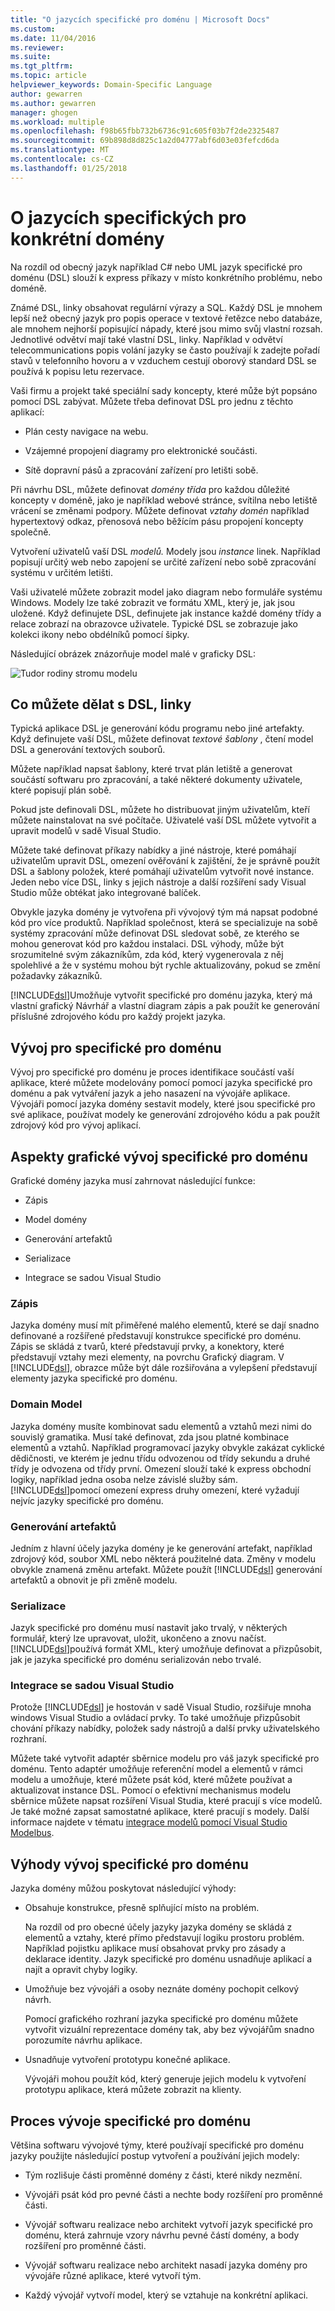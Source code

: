 ```yaml
---
title: "O jazycích specifické pro doménu | Microsoft Docs"
ms.custom: 
ms.date: 11/04/2016
ms.reviewer: 
ms.suite: 
ms.tgt_pltfrm: 
ms.topic: article
helpviewer_keywords: Domain-Specific Language
author: gewarren
ms.author: gewarren
manager: ghogen
ms.workload: multiple
ms.openlocfilehash: f98b65fbb732b6736c91c605f03b7f2de2325487
ms.sourcegitcommit: 69b898d8d825c1a2d04777abf6d03e03fefcd6da
ms.translationtype: MT
ms.contentlocale: cs-CZ
ms.lasthandoff: 01/25/2018
---
```

# <a name="about-domain-specific-languages"></a>O jazycích specifických pro konkrétní domény

Na rozdíl od obecný jazyk například C# nebo UML jazyk specifické pro doménu (DSL) slouží k express příkazy v místo konkrétního problému, nebo doméně.  
  
Známé DSL, linky obsahovat regulární výrazy a SQL. Každý DSL je mnohem lepší než obecný jazyk pro popis operace v textové řetězce nebo databáze, ale mnohem nejhorší popisující nápady, které jsou mimo svůj vlastní rozsah. Jednotlivé odvětví mají také vlastní DSL, linky. Například v odvětví telecommunications popis volání jazyky se často používají k zadejte pořadí stavů v telefonního hovoru a v vzduchem cestují oborový standard DSL se používá k popisu letu rezervace.  
  
Vaši firmu a projekt také speciální sady koncepty, které může být popsáno pomocí DSL zabývat. Můžete třeba definovat DSL pro jednu z těchto aplikací:  
  
-   Plán cesty navigace na webu.  
  
-   Vzájemné propojení diagramy pro elektronické součásti.  
  
-   Sítě dopravní pásů a zpracování zařízení pro letišti sobě.  
  
Při návrhu DSL, můžete definovat *domény třída* pro každou důležité koncepty v doméně, jako je například webové stránce, svítilna nebo letiště vrácení se změnami podpory. Můžete definovat *vztahy domén* například hypertextový odkaz, přenosová nebo běžícím pásu propojení koncepty společně.  
  
Vytvoření uživatelů vaší DSL *modelů.* Modely jsou *instance* linek. Například popisují určitý web nebo zapojení se určité zařízení nebo sobě zpracování systému v určitém letišti.  
  
Vaši uživatelé můžete zobrazit model jako diagram nebo formuláře systému Windows. Modely lze také zobrazit ve formátu XML, který je, jak jsou uložené. Když definujete DSL, definujete jak instance každé domény třídy a relace zobrazí na obrazovce uživatele. Typické DSL se zobrazuje jako kolekci ikony nebo obdélníků pomocí šipky.  
  
Následující obrázek znázorňuje model malé v graficky DSL:  
  
![Tudor rodiny stromu modelu](../modeling/media/tudor_familytreemodel.png "Tudor_FamilyTreeModel")  
  
## <a name="what-you-can-do-with-dsls"></a>Co můžete dělat s DSL, linky  

Typická aplikace DSL je generování kódu programu nebo jiné artefakty. Když definujete vaší DSL, můžete definovat *textové šablony* , čtení model DSL a generování textových souborů.  
  
Můžete například napsat šablony, které trvat plán letiště a generovat součástí softwaru pro zpracování, a také některé dokumenty uživatele, které popisují plán sobě.  
  
Pokud jste definovali DSL, můžete ho distribuovat jiným uživatelům, kteří můžete nainstalovat na své počítače. Uživatelé vaší DSL můžete vytvořit a upravit modelů v sadě Visual Studio.  
  
Můžete také definovat příkazy nabídky a jiné nástroje, které pomáhají uživatelům upravit DSL, omezení ověřování k zajištění, že je správně použít DSL a šablony položek, které pomáhají uživatelům vytvořit nové instance. Jeden nebo více DSL, linky s jejich nástroje a další rozšíření sady Visual Studio může obtékat jako integrované balíček.  
  
Obvykle jazyka domény je vytvořena při vývojový tým má napsat podobné kód pro více produktů. Například společnost, která se specializuje na sobě systémy zpracování může definovat DSL sledovat sobě, ze kterého se mohou generovat kód pro každou instalaci. DSL výhody, může být srozumitelné svým zákazníkům, zda kód, který vygenerovala z něj spolehlivé a že v systému mohou být rychle aktualizovány, pokud se změní požadavky zákazníků.  
  
[!INCLUDE[dsl](../modeling/includes/dsl_md.md)]Umožňuje vytvořit specifické pro doménu jazyka, který má vlastní grafický Návrhář a vlastní diagram zápis a pak použít ke generování příslušné zdrojového kódu pro každý projekt jazyka.  
  
## <a name="domain-specific-development"></a>Vývoj pro specifické pro doménu

Vývoj pro specifické pro doménu je proces identifikace součástí vaší aplikace, které můžete modelovány pomocí pomocí jazyka specifické pro doménu a pak vytváření jazyk a jeho nasazení na vývojáře aplikace. Vývojáři pomocí jazyka domény sestavit modely, které jsou specifické pro své aplikace, používat modely ke generování zdrojového kódu a pak použít zdrojový kód pro vývoj aplikací.  

## <a name="aspects-of-graphical-domain-specific-development"></a>Aspekty grafické vývoj specifické pro doménu

Grafické domény jazyka musí zahrnovat následující funkce:  
  
- Zápis  
  
- Model domény  
  
- Generování artefaktů  
  
- Serializace  
  
- Integrace se sadou Visual Studio  
  
### <a name="notation"></a>Zápis

Jazyka domény musí mít přiměřené malého elementů, které se dají snadno definované a rozšířené představují konstrukce specifické pro doménu. Zápis se skládá z tvarů, které představují prvky, a konektory, které představují vztahy mezi elementy, na povrchu Grafický diagram. V [!INCLUDE[dsl](../modeling/includes/dsl_md.md)], obrazce může být dále rozšiřována a vylepšení představují elementy jazyka specifické pro doménu.  
  
### <a name="domain-model"></a>Domain Model

Jazyka domény musíte kombinovat sadu elementů a vztahů mezi nimi do souvislý gramatika. Musí také definovat, zda jsou platné kombinace elementů a vztahů. Například programovací jazyky obvykle zakázat cyklické dědičnosti, ve kterém je jednu třídu odvozenou od třídy sekundu a druhé třídy je odvozena od třídy první. Omezení slouží také k express obchodní logiky, například jedna osoba nelze závislé služby sám. [!INCLUDE[dsl](../modeling/includes/dsl_md.md)]pomocí omezení express druhy omezení, které vyžadují nejvíc jazyky specifické pro doménu.  
  
### <a name="artifact-generation"></a>Generování artefaktů

Jedním z hlavní účely jazyka domény je ke generování artefakt, například zdrojový kód, soubor XML nebo některá použitelné data. Změny v modelu obvykle znamená změnu artefakt. Můžete použít [!INCLUDE[dsl](../modeling/includes/dsl_md.md)] generování artefaktů a obnovit je při změně modelu.  
  
### <a name="serialization"></a>Serializace

Jazyk specifické pro doménu musí nastavit jako trvalý, v některých formulář, který lze upravovat, uložit, ukončeno a znovu načíst. [!INCLUDE[dsl](../modeling/includes/dsl_md.md)]používá formát XML, který umožňuje definovat a přizpůsobit, jak je jazyka specifické pro doménu serializován nebo trvalé.  
  
### <a name="integration-with-visual-studio"></a>Integrace se sadou Visual Studio

Protože [!INCLUDE[dsl](../modeling/includes/dsl_md.md)] je hostován v sadě Visual Studio, rozšiřuje mnoha windows Visual Studio a ovládací prvky. To také umožňuje přizpůsobit chování příkazy nabídky, položek sady nástrojů a další prvky uživatelského rozhraní.  
  
Můžete také vytvořit adaptér sběrnice modelu pro váš jazyk specifické pro doménu. Tento adaptér umožňuje referenční model a elementů v rámci modelu a umožňuje, které můžete psát kód, které můžete používat a aktualizovat instance DSL. Pomocí o efektivní mechanismus modelu sběrnice můžete napsat rozšíření Visual Studia, které pracují s více modelů. Je také možné zapsat samostatné aplikace, které pracují s modely. Další informace najdete v tématu [integrace modelů pomocí Visual Studio Modelbus](../modeling/integrating-models-by-using-visual-studio-modelbus.md).  
  
## <a name="benefits-of-domain-specific-development"></a>Výhody vývoj specifické pro doménu

Jazyka domény můžou poskytovat následující výhody:  
  
- Obsahuje konstrukce, přesně splňující místo na problém.  
  
     Na rozdíl od pro obecné účely jazyky jazyka domény se skládá z elementů a vztahy, které přímo představují logiku prostoru problém. Například pojistku aplikace musí obsahovat prvky pro zásady a deklarace identity. Jazyk specifické pro doménu usnadňuje aplikací a najít a opravit chyby logiky.  
  
- Umožňuje bez vývojáři a osoby neznáte domény pochopit celkový návrh.  
  
     Pomocí grafického rozhraní jazyka specifické pro doménu můžete vytvořit vizuální reprezentace domény tak, aby bez vývojářům snadno porozumíte návrhu aplikace.  
  
- Usnadňuje vytvoření prototypu konečné aplikace.  
  
     Vývojáři mohou použít kód, který generuje jejich modelu k vytvoření prototypu aplikace, která můžete zobrazit na klienty.  
  
## <a name="the-process-of-domain-specific-development"></a>Proces vývoje specifické pro doménu

Většina softwaru vývojové týmy, které používají specifické pro doménu jazyky použijte následující postup vytvoření a používání jejich modely:  
  
-   Tým rozlišuje části proměnné domény z části, které nikdy nezmění.  
  
-   Vývojáři psát kód pro pevné části a nechte body rozšíření pro proměnné části.  
  
-   Vývojář softwaru realizace nebo architekt vytvoří jazyk specifické pro doménu, která zahrnuje vzory návrhu pevné částí domény, a body rozšíření pro proměnné části.  
  
-   Vývojář softwaru realizace nebo architekt nasadí jazyka domény pro vývojáře různé aplikace, které vytvoří tým.  
  
-   Každý vývojář vytvoří model, který se vztahuje na konkrétní aplikaci.